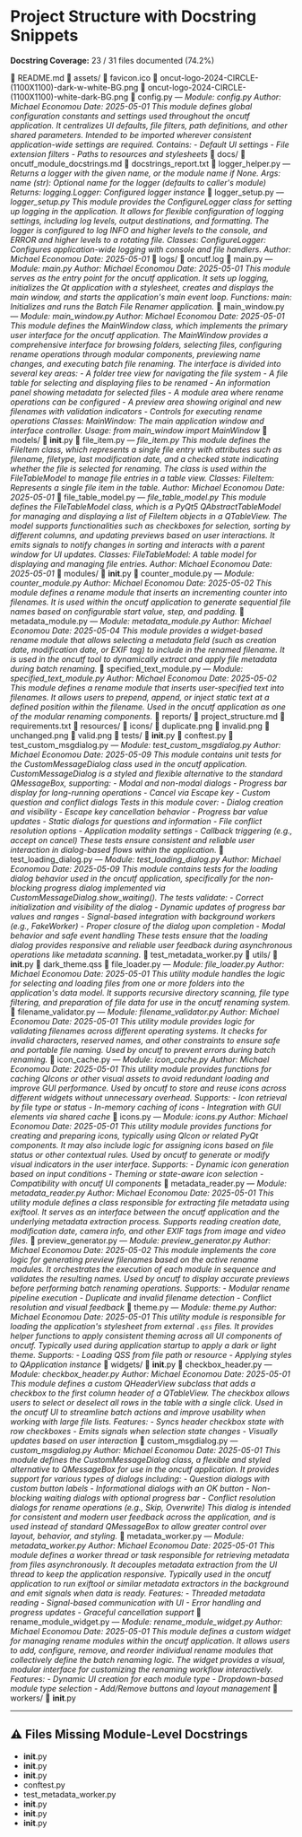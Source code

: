 # Project Structure with Docstring Snippets

**Docstring Coverage:** 23 / 31 files documented (74.2%)

📄 README.md
📁 assets/
    📄 favicon.ico
    📄 oncut-logo-2024-CIRCLE-(1100X1100)-dark-w-white-BG.png
    📄 oncut-logo-2024-CIRCLE-(1100X1100)-white-dark-BG.png
📄 config.py — *Module: config.py  Author: Michael Economou Date: 2025-05-01  This module defines global configuration constants and settings used throughout the oncutf application. It centralizes UI defaults, file filters, path definitions, and other shared parameters.  Intended to be imported wherever consistent application-wide settings are required.  Contains: - Default UI settings - File extension filters - Paths to resources and stylesheets*
📁 docs/
    📄 oncutf_module_docstrings.md
📄 docstrings_report.txt
📄 logger_helper.py — *Returns a logger with the given name, or the module name if None.  Args: name (str): Optional name for the logger (defaults to caller's module)  Returns: logging.Logger: Configured logger instance*
📄 logger_setup.py — *logger_setup.py  This module provides the ConfigureLogger class for setting up logging in the application. It allows for flexible configuration of logging settings, including log levels, output destinations, and formatting. The logger is configured to log INFO and higher levels to the console, and ERROR and higher levels to a rotating file.  Classes: ConfigureLogger: Configures application-wide logging with console and file handlers.  Author: Michael Economou Date: 2025-05-01*
📁 logs/
    📄 oncutf.log
📄 main.py — *Module: main.py  Author: Michael Economou Date: 2025-05-01  This module serves as the entry point for the oncutf application. It sets up logging, initializes the Qt application with a stylesheet, creates and displays the main window, and starts the application's main event loop.  Functions: main: Initializes and runs the Batch File Renamer application.*
📄 main_window.py — *Module: main_window.py  Author: Michael Economou Date: 2025-05-01  This module defines the MainWindow class, which implements the primary user interface for the oncutf application. The MainWindow provides a comprehensive interface for browsing folders, selecting files, configuring rename operations through modular components, previewing name changes, and executing batch file renaming.  The interface is divided into several key areas: - A folder tree view for navigating the file system - A file table for selecting and displaying files to be renamed - An information panel showing metadata for selected files - A module area where rename operations can be configured - A preview area showing original and new filenames with validation indicators - Controls for executing rename operations  Classes: MainWindow: The main application window and interface controller.  Usage: from main_window import MainWindow*
📁 models/
    📄 __init__.py
    📄 file_item.py — *file_item.py  This module defines the FileItem class, which represents a single file entry with attributes such as filename, filetype, last modification date, and a checked state indicating whether the file is selected for renaming. The class is used within the FileTableModel to manage file entries in a table view.  Classes: FileItem: Represents a single file item in the table.  Author: Michael Economou Date: 2025-05-01*
    📄 file_table_model.py — *file_table_model.py  This module defines the FileTableModel class, which is a PyQt5 QAbstractTableModel for managing and displaying a list of FileItem objects in a QTableView. The model supports functionalities such as checkboxes for selection, sorting by different columns, and updating previews based on user interactions. It emits signals to notify changes in sorting and interacts with a parent window for UI updates.  Classes: FileTableModel: A table model for displaying and managing file entries.  Author: Michael Economou Date: 2025-05-01*
📁 modules/
    📄 __init__.py
    📄 counter_module.py — *Module: counter_module.py  Author: Michael Economou Date: 2025-05-02  This module defines a rename module that inserts an incrementing counter into filenames. It is used within the oncutf application to generate sequential file names based on configurable start value, step, and padding.*
    📄 metadata_module.py — *Module: metadata_module.py  Author: Michael Economou Date: 2025-05-04  This module provides a widget-based rename module that allows selecting a metadata field (such as creation date, modification date, or EXIF tag) to include in the renamed filename.  It is used in the oncutf tool to dynamically extract and apply file metadata during batch renaming.*
    📄 specified_text_module.py — *Module: specified_text_module.py  Author: Michael Economou Date: 2025-05-02  This module defines a rename module that inserts user-specified text into filenames. It allows users to prepend, append, or inject static text at a defined position within the filename.  Used in the oncutf application as one of the modular renaming components.*
📁 reports/
    📄 project_structure.md
📄 requirements.txt
📁 resources/
    📁 icons/
        📄 duplicate.png
        📄 invalid.png
        📄 unchanged.png
        📄 valid.png
📁 tests/
    📄 __init__.py
    📄 conftest.py
    📄 test_custom_msgdialog.py — *Module: test_custom_msgdialog.py Author: Michael Economou Date: 2025-05-09  This module contains unit tests for the CustomMessageDialog class used in the oncutf application.  CustomMessageDialog is a styled and flexible alternative to the standard QMessageBox, supporting: - Modal and non-modal dialogs - Progress bar display for long-running operations - Cancel via Escape key - Custom question and conflict dialogs  Tests in this module cover: - Dialog creation and visibility - Escape key cancellation behavior - Progress bar value updates - Static dialogs for questions and information - File conflict resolution options - Application modality settings - Callback triggering (e.g., accept on cancel)  These tests ensure consistent and reliable user interaction in dialog-based flows within the application.*
    📄 test_loading_dialog.py — *Module: test_loading_dialog.py Author: Michael Economou Date: 2025-05-09  This module contains tests for the loading dialog behavior used in the oncutf application, specifically for the non-blocking progress dialog implemented via CustomMessageDialog.show_waiting().  The tests validate: - Correct initialization and visibility of the dialog - Dynamic updates of progress bar values and ranges - Signal-based integration with background workers (e.g., FakeWorker) - Proper closure of the dialog upon completion - Modal behavior and safe event handling  These tests ensure that the loading dialog provides responsive and reliable user feedback during asynchronous operations like metadata scanning.*
    📄 test_metadata_worker.py
📁 utils/
    📄 __init__.py
    📄 dark_theme.qss
    📄 file_loader.py — *Module: file_loader.py  Author: Michael Economou Date: 2025-05-01  This utility module handles the logic for selecting and loading files from one or more folders into the application's data model.  It supports recursive directory scanning, file type filtering, and preparation of file data for use in the oncutf renaming system.*
    📄 filename_validator.py — *Module: filename_validator.py  Author: Michael Economou Date: 2025-05-01  This utility module provides logic for validating filenames across different operating systems. It checks for invalid characters, reserved names, and other constraints to ensure safe and portable file naming.  Used by oncutf to prevent errors during batch renaming.*
    📄 icon_cache.py — *Module: icon_cache.py  Author: Michael Economou Date: 2025-05-01  This utility module provides functions for caching QIcons or other visual assets to avoid redundant loading and improve GUI performance.  Used by oncutf to store and reuse icons across different widgets without unnecessary overhead.  Supports: - Icon retrieval by file type or status - In-memory caching of icons - Integration with GUI elements via shared cache*
    📄 icons.py — *Module: icons.py  Author: Michael Economou Date: 2025-05-01  This utility module provides functions for creating and preparing icons, typically using QIcon or related PyQt components. It may also include logic for assigning icons based on file status or other contextual rules.  Used by oncutf to generate or modify visual indicators in the user interface.  Supports: - Dynamic icon generation based on input conditions - Theming or state-aware icon selection - Compatibility with oncutf UI components*
    📄 metadata_reader.py — *Module: metadata_reader.py  Author: Michael Economou Date: 2025-05-01  This utility module defines a class responsible for extracting file metadata using exiftool. It serves as an interface between the oncutf application and the underlying metadata extraction process.  Supports reading creation date, modification date, camera info, and other EXIF tags from image and video files.*
    📄 preview_generator.py — *Module: preview_generator.py  Author: Michael Economou Date: 2025-05-02  This module implements the core logic for generating preview filenames based on the active rename modules. It orchestrates the execution of each module in sequence and validates the resulting names.  Used by oncutf to display accurate previews before performing batch renaming operations.  Supports: - Modular rename pipeline execution - Duplicate and invalid filename detection - Conflict resolution and visual feedback*
    📄 theme.py — *Module: theme.py  Author: Michael Economou Date: 2025-05-01  This utility module is responsible for loading the application's stylesheet from external `.qss` files. It provides helper functions to apply consistent theming across all UI components of oncutf.  Typically used during application startup to apply a dark or light theme.  Supports: - Loading QSS from file path or resource - Applying styles to QApplication instance*
📁 widgets/
    📄 __init__.py
    📄 checkbox_header.py — *Module: checkbox_header.py  Author: Michael Economou Date: 2025-05-01  This module defines a custom QHeaderView subclass that adds a checkbox to the first column header of a QTableView. The checkbox allows users to select or deselect all rows in the table with a single click.  Used in the oncutf UI to streamline batch actions and improve usability when working with large file lists.  Features: - Syncs header checkbox state with row checkboxes - Emits signals when selection state changes - Visually updates based on user interaction*
    📄 custom_msgdialog.py — *custom_msgdialog.py  Author: Michael Economou Date: 2025-05-01  This module defines the CustomMessageDialog class, a flexible and styled alternative to QMessageBox for use in the oncutf application.  It provides support for various types of dialogs including: - Question dialogs with custom button labels - Informational dialogs with an OK button - Non-blocking waiting dialogs with optional progress bar - Conflict resolution dialogs for rename operations (e.g., Skip, Overwrite)  This dialog is intended for consistent and modern user feedback across the application, and is used instead of standard QMessageBox to allow greater control over layout, behavior, and styling.*
    📄 metadata_worker.py — *Module: metadata_worker.py  Author: Michael Economou Date: 2025-05-01  This module defines a worker thread or task responsible for retrieving metadata from files asynchronously. It decouples metadata extraction from the UI thread to keep the application responsive.  Typically used in the oncutf application to run exiftool or similar metadata extractors in the background and emit signals when data is ready.  Features: - Threaded metadata reading - Signal-based communication with UI - Error handling and progress updates - Graceful cancellation support*
    📄 rename_module_widget.py — *Module: rename_module_widget.py  Author: Michael Economou Date: 2025-05-01  This module defines a custom widget for managing rename modules within the oncutf application. It allows users to add, configure, remove, and reorder individual rename modules that collectively define the batch renaming logic.  The widget provides a visual, modular interface for customizing the renaming workflow interactively.  Features: - Dynamic UI creation for each module type - Dropdown-based module type selection - Add/Remove buttons and layout management*
📁 workers/
    📄 __init__.py

---

## ⚠️ Files Missing Module-Level Docstrings

- __init__.py
- __init__.py
- __init__.py
- conftest.py
- test_metadata_worker.py
- __init__.py
- __init__.py
- __init__.py
